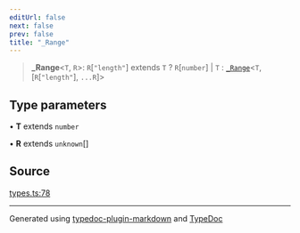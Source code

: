 ```yaml
---
editUrl: false
next: false
prev: false
title: "_Range"
---
```


> **\_Range**\<`T`, `R`\>: `R`\[`"length"`\] extends `T` ? `R`\[`number`\] \| `T` : [`_Range`](/api/type-aliases/range/)\<`T`, [`R`\[`"length"`\], `...R`]\>

## Type parameters

• **T** extends `number`

• **R** extends `unknown`[]

## Source

[types.ts:78](https://github.com/fostertheweb/spotify-web-sdk/blob/eb6b780/src/types.ts#L78)

***

Generated using [typedoc-plugin-markdown](https://www.npmjs.com/package/typedoc-plugin-markdown) and [TypeDoc](https://typedoc.org/)
